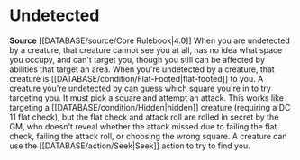 ﻿---
id: '39'
name: Undetected
source: null

---
# Undetected

**Source** [[DATABASE/source/Core Rulebook|4.0]]
When you are undetected by a creature, that creature cannot see you at all, has no idea what space you occupy, and can't target you, though you still can be affected by abilities that target an area. When you're undetected by a creature, that creature is [[DATABASE/condition/Flat-Footed|flat-footed]] to you.
 A creature you're undetected by can guess which square you're in to try targeting you. It must pick a square and attempt an attack. This works like targeting a [[DATABASE/condition/Hidden|hidden]] creature (requiring a DC 11 flat check), but the flat check and attack roll are rolled in secret by the GM, who doesn't reveal whether the attack missed due to failing the flat check, failing the attack roll, or choosing the wrong square.
 A creature can use the [[DATABASE/action/Seek|Seek]] action to try to find you.
